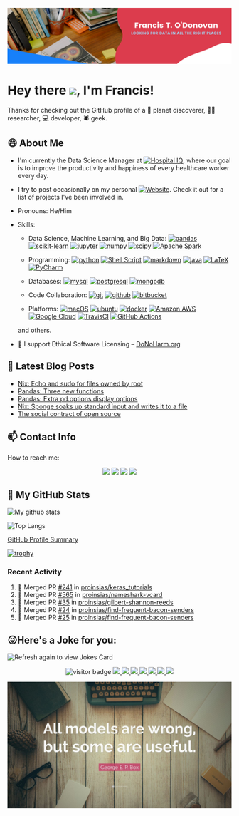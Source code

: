 ![Banner](images/banner.png)

# Hey there <img src="https://media.giphy.com/media/hvRJCLFzcasrR4ia7z/giphy.gif" width="25px">, I'm Francis!

Thanks for checking out the GitHub profile of a 🔭 planet discoverer,
👨‍🔬 researcher, 💻 developer, 🕷️ geek.

## 😄 About Me

- I'm currently the Data Science Manager at
  <a href="https://www.hospiq.com"><img src="https://www.hospiq.com/wp-content/uploads/2020/03/HospitalIQ-LOGO-small.png" alt="Hospital IQ" width="100"/></a>,
  where our goal is to improve the productivity and happiness of every healthcare worker every day.

- I try to post occasionally on my personal [![Website](https://img.shields.io/badge/Website-3b5998?style=flat-square&logo=google-chrome&logoColor=white)](https://proinsias.github.io/).
  Check it out for a list of projects I've been involved in.

- Pronouns: He/Him

- Skills:

  - Data Science, Machine Learning, and Big Data:
    <a href="https://pandas.pydata.org/"><img alt="pandas" src="https://img.shields.io/badge/pandas-150458?logo=pandas&logoColor=white&style=ShieldStyle"/></a>
    <a href="https://scikit-learn.org/stable/index.html"><img alt="scikit-learn" src="https://img.shields.io/badge/scikit--learn-F7931E?logo=scikit-learn&logoColor=white&style=ShieldStyle"/></a>
    <a href="https://jupyter.org/"><img alt="jupyter" src="https://img.shields.io/badge/jupyter-%23F37626?logo=scikit-learn&logoColor=white&style=ShieldStyle"/></a>
    <a href="https://numpy.org/"><img alt="numpy" src="https://img.shields.io/badge/numpy-%23013243?logo=numpy&logoColor=white&style=ShieldStyle"/></a>
    <a href="https://www.scipy.org/"><img alt="scipy" src="https://img.shields.io/badge/scipy-8CAAE6?logo=scipy&logoColor=white&style=ShieldStyle"/></a>
    <a href="https://spark.apache.org/"><img alt="Apache Spark" src="https://img.shields.io/badge/Apache%20Spark-E25A1C?logo=apache%20spark&logoColor=white&style=ShieldStyle"/></a>

  - Programming:
    <a href="https://www.python.org/"><img alt="python" src="https://img.shields.io/badge/python-3776AB?logo=python&logoColor=white&style=ShieldStyle"/></a>
    <a href="https://www.gnu.org/software/bash/"><img alt="Shell Script" src="https://img.shields.io/badge/shell_script-%23121011?style=ShieldStyle&logo=gnu-bash&logoColor=white"/></a>
    <a href="https://www.markdownguide.org/"><img alt="markdown" src="https://img.shields.io/badge/markdown-%23000000?logo=markdown&logoColor=white&style=ShieldStyle"/></a>
    <a href="https://www.java.com/en/"><img alt="java" src="https://img.shields.io/badge/java-%23ED8B00?logo=java&logoColor=white&style=ShieldStyle"/></a>
    <a href="https://www.latex-project.org/"><img alt="LaTeX" src="https://img.shields.io/badge/latex-%23008080?logo=LaTeX&logoColor=white&style=ShieldStyle"/></a>
    <a href="https://www.jetbrains.com/pycharm/"><img alt="PyCharm" src="https://img.shields.io/badge/PyCharm-000000?logo=PyCharm&logoColor=white&style=ShieldStyle"/></a>

  - Databases:
    <a href="https://www.mysql.com/"><img alt="mysql" src="https://img.shields.io/badge/mysql-%2300f?logo=mysql&logoColor=white&style=ShieldStyle"/></a>
    <a href="https://www.postgresql.org/"><img alt="postgresql" src="https://img.shields.io/badge/postgres-%23316192?logo=postgresql&logoColor=white&style=ShieldStyle"/></a>
    <a href="https://www.mongodb.com/"><img alt="mongodb" src="https://img.shields.io/badge/mongodb-%234ea94b?logo=mongodb&logoColor=white&style=ShieldStyle"/></a>

  - Code Collaboration:
    <a href="https://git-scm.com/"><img alt="git" src="https://img.shields.io/badge/git-F05032?logo=git&logoColor=white&style=ShieldStyle"/></a>
    <a href="https://www.github.com/"><img alt="github" src="https://img.shields.io/badge/github-%23121011?logo=github&logoColor=white&style=ShieldStyle"/></a>
    <a href="https://www.bitbucket.com/"><img alt="bitbucket" src="https://img.shields.io/badge/bitbucket-%230047B3?logo=bitbucket&logoColor=white&style=ShieldStyle"/></a>

  - Platforms:
    <a href="https://www.apple.com/"><img alt="macOS" src="https://img.shields.io/badge/macOS-000000?logo=macOS&logoColor=white&style=ShieldStyle"/></a>
    <a href="https://ubuntu.com/"><img alt="ubuntu" src="https://img.shields.io/badge/ubuntu-E95420?logo=ubuntu&logoColor=white&style=ShieldStyle"/></a>
    <a href="https://www.docker.com/"><img alt="docker" src="https://img.shields.io/badge/docker-2496ED?logo=docker&logoColor=white&style=ShieldStyle"/></a>
    <a href="https://aws.amazon.com/"><img alt="Amazon AWS" src="https://img.shields.io/badge/Amazon%20AWS-232F3E?logo=Amazon%20AWS&logoColor=white&style=ShieldStyle"/></a>
    <a href="https://cloud.google.com/"><img alt="Google Cloud" src="https://img.shields.io/badge/Google%20Cloud-4285F4?logo=Google%20Cloud&logoColor=white&style=ShieldStyle"/></a>
    <a href="https://travis-ci.com/"><img alt="TravisCI" src="https://img.shields.io/badge/Travis%20CI-%232B2F33?logo=Travis%20CI&logoColor=white&style=ShieldStyle"/></a>
    <a href="https://github.com/features/actions/"><img alt="GitHub Actions" src="https://img.shields.io/badge/GitHub%20Actions-%232671E5?logo=GitHub%20Actions&logoColor=white&style=ShieldStyle"/></a>

  and others.

- 🧬 I support Ethical Software Licensing – [DoNoHarm.org](https://firstdonoharm.dev/)

## 📝 Latest Blog Posts

<!-- BLOG-POST-LIST:START -->
- [Nix: Echo and sudo for files owned by root](https://proinsias.github.io/til/nix-echo-and-sudo-for-files-owned-by-root/)
- [Pandas: Three new functions](https://proinsias.github.io/til/pandas-three-new-functions/)
- [Pandas: Extra pd.options.display options](https://proinsias.github.io/til/pandas-extra-pd-options-display-options/)
- [Nix: Sponge soaks up standard input and writes it to a file](https://proinsias.github.io/til/nix-sponge-soaks-up-standard-input-and-writes-it-to-a-file/)
- [The social contract of open source](https://proinsias.github.io/posts/the-social-contract-of-open-source/)
<!-- BLOG-POST-LIST:END -->

## 📫 Contact Info

How to reach me:

<p align='center'>
<a href="https://mailhide.io/e/fTv414zF/"><img src="https://img.shields.io/badge/reveal%20email-2a8?style=for-the-badge&logo=gmail&logoColor=white"></a>
<a href="https://keybase.io/proinsias/"><img src="https://img.shields.io/badge/keybase-33A0FF?logo=keybase&logoColor=white&style=for-the-badge"></a>
<a href="https://www.linkedin.com/in/francistodonovan/"><img src="https://img.shields.io/badge/linkedin-0077B5?logo=linkedin&logoColor=white&style=for-the-badge"></a>
<a href="https://twitter.com/francisodonovan"><img height="30" src="https://img.shields.io/badge/Twitter-1DA1F2?logo=twitter&logoColor=white&style=for-the-badge"></a>
</p>

<!--
Kaggle
Medium
Stackoverflow: https://stackoverflow.com/users/1257318/proinsias/
Others?
-->

## 📑 My GitHub Stats

![My github stats](https://github-readme-stats.vercel.app/api?username=proinsias&count_private=true&show_icons=true)

![Top Langs](https://github-readme-stats.vercel.app/api/top-langs/?username=proinsias)

[GitHub Profile Summary](https://profile-summary-for-github.com/user/proinsias)

[![trophy](https://github-profile-trophy.vercel.app/?username=proinsias)](https://github.com/ryo-ma/github-profile-trophy)

### Recent Activity

<!--START_SECTION:activity-->

1. 🎉 Merged PR [#241](https://github.com/proinsias/keras_tutorials/pull/241) in [proinsias/keras_tutorials](https://github.com/proinsias/keras_tutorials)
2. 🎉 Merged PR [#565](https://github.com/proinsias/nameshark-vcard/pull/565) in [proinsias/nameshark-vcard](https://github.com/proinsias/nameshark-vcard)
3. 🎉 Merged PR [#35](https://github.com/proinsias/gilbert-shannon-reeds/pull/35) in [proinsias/gilbert-shannon-reeds](https://github.com/proinsias/gilbert-shannon-reeds)
4. 🎉 Merged PR [#24](https://github.com/proinsias/find-frequent-bacon-senders/pull/24) in [proinsias/find-frequent-bacon-senders](https://github.com/proinsias/find-frequent-bacon-senders)
5. 🎉 Merged PR [#25](https://github.com/proinsias/find-frequent-bacon-senders/pull/25) in [proinsias/find-frequent-bacon-senders](https://github.com/proinsias/find-frequent-bacon-senders)

<!--END_SECTION:activity-->

## 😜Here's a Joke for you:

<img src="https://readme-jokes.vercel.app/api" alt="Refresh again to view Jokes Card" />

<!--
FIXME:

GT OF
https://giphy.com/gifs/DataCamp-data-science-datacamp-7c8QeB0VMddFOuu4iR
https://giphy.com/gifs/web-shittyreactiongifs-4FQMuOKR6zQRO
https://giphy.com/gifs/DataCamp-machine-learning-ml-datacamp-gutZ5Pm6Xl62eIf5RZ

https://github.com/SP-XD/SP-XD/raw/main/images/dev-working.gif?raw=true
-->

<p align="center">
<img src="https://visitor-badge.glitch.me/badge?page_id=proinsias.proinsias" alt="visitor badge"/>
<a href="https://github.com/proinsias/proinsias/actions/workflows/blog-post-workflow.yml">
<img src="https://github.com/proinsias/proinsias/workflows/Add%20Latest%20Blog%20Posts/badge.svg"/>
</a>
<a href="https://github.com/proinsias/proinsias/actions/workflows/cronjobs.yml">
<img src="https://github.com/proinsias/proinsias/workflows/Add%20Recent%20Github%20Activity/badge.svg"/>
</a>
<a href="https://github.com/proinsias/proinsias/actions/workflows/cronjobs.yml">
<img src="https://github.com/proinsias/proinsias/workflows/Cron%20Jobs/badge.svg"/>
</a>
<a href="https://github.com/proinsias/proinsias/actions/workflows/images.yml">
<img src="https://github.com/proinsias/proinsias/workflows/Compress%20Images/badge.svg"/>
</a>
<a href="https://github.com/proinsias/proinsias/actions/workflows/pull-requests-and-pushes.yml">
<img src="https://github.com/proinsias/proinsias/workflows/Pull%20Requests%20%26%20Pushes/badge.svg"/>
</a>
<a href="https://pre-commit.com/">
<img src="https://img.shields.io/badge/pre--commit-enabled-brightgreen?logo=pre-commit&logoColor=white"/>
</a>
<a href="https://mergify.io/">
<img src="https://img.shields.io/endpoint.svg?url=https://gh.mergify.io/badges/proinsias/proinsias&style=flat"/>
</a>
<!-- <img src="https://gpvc.arturio.dev/proinsias" alt="profile views"> -->
</p>

<img src="images/allmodelsarewrong.jpg" alt="All Models are Wrong"/>
